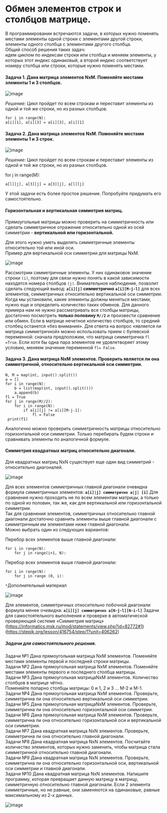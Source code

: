 # Обмен элементов строк и столбцов матрице.
В программировании встречаются задачи, в которых нужно поменять местами элементы одной строки с элементами другой строки, элементы одного столбца с элементами другого столбца.<br>
Общий способ решения таких задач: <br>идем циклом по индексам строки или столбца и меняем элементы, у которых этот индекс одинаковый, а второй индекс соответствует номеру столбца или строки, которые нужно поменять местами.

#### Задача 1. Дана матрица элементов NxM. Поменяйте местами элементы 1 и 3 столбцов.

![image](https://github.com/tvgVita69/python_lists/assets/98489171/70dc0696-abcd-4183-9b56-c97ae46d0ce6)

*Решение:*
Цикл пройдет по всем строкам и переставит элементы из одной и той же строки, но из разных столбцов.
```
for i in range(N):
a[i][1], a[i][3] = a[i][3], a[i][1]
```
#### Задача 2. Дана матрица элементов NxM. Поменяйте местами элементы 1 и 3 строк.

![image](https://github.com/tvgVita69/python_lists/assets/98489171/6bee2b78-cb1f-4961-8aa3-c9898c778c5c)
 
*Решение:*
Цикл пройдет по всем строкам и переставит элементы из одной и той же строки, но из разных столбцов.

for j in range(M):
```
a[l][j], a[3][j] = a[3][j], a[l][j]
```

У этой задачи есть более простое решение. Попробуйте придумать его самостоятельно. 
#### Горизонтальная и вертикальная симметрия матриц.

Прямоугольные матрицы можно проверить на симметричность или сделать симметричное отражение относительно одной из осей симметрии - **вертикальной или горизонтальной.**

Для этого нужно уметь выделять симметричные элементы относительно той или иной оси.<br>
Пример для вертикальной оси симметрии для матрицы NxM.

![image](https://github.com/tvgVita69/python_lists/assets/98489171/1ae7af68-e6ae-40ab-ab23-d0b69bfd6745)

Рассмотрим симметричные элементы. У них одинаковое значение строки ``(i)``, поэтому для связи нужно понять в какой зависимости находятся номера столбцов ``(j)``.
Внимательное наблюдение, позволит сделать следующий вывод: **``a[i][j]`` симметрично ``a[i][M-j-l]``** для всех элементов, симметричных относительно вертикальной оси симметрии.
Когда мы установили, какие элементы должны меняться местами, нужно еще и определить количество таких обменов. Для данного примера нам не нужно рассматривать все столбцы матрицы, достаточно посмотреть **только половину ``М//2``** и произвести сравнение или обмен. Если в матрице нечетное количество столбцов, то средний столбец останется «без внимания».
Для ответа на вопрос «является ли матрица симметричной» можно использовать прием с булевской переменной: сначала предположим, что матрица симметрична ``fl =True``. Если хотя бы одна пара элементов не удовлетворяет этому условию, меняем значение переменной ``fl= False``.
#### Задача 3. Дана матрица NxM элементов. Проверить является ли она симметричной, относительно вертикальной оси симметрии.
```
N, М = map(int, input().split()) 
а = [] 
for i in range(N): 
    b = list(map(int, input().split())) 
    a.append(b) 
fl = True 
for j in range(M//2): 
    for i in range(N): 
        if a[i][j] != a[i][M-j-1]: 
            fl = False 
 print(f1)
```

Аналогично можно проверить симметричность матрицы относительно горизонтальной оси симметрии. Только перебирать будем строки и сравнивать элементы по аналогичной формуле. 
#### Симметрия квадратных матриц относительно диагонали.
Для квадратных матриц NxN существует еще один вид симметрий - относительно диагоналей.

![image](https://github.com/tvgVita69/python_lists/assets/98489171/5e2bd744-8afe-42d2-b1b8-b0e317877c1f)

Для всех элементов симметричных главной диагонали очевидна формула симметричных элементов:
**``a[i]|j] симметрично a|j| [i]``**
Для сравнения нужно проходить не по всем элементам матрицы, а только по одной из половин, так же, как для вертикальной или горизонтальной симметрии.<br>
Так для сравнения элементов, симметричных относительно главной диагонали достаточно сравнить элементы выше главной диагонали с симметричным им элементами ниже главной диагонали. <br>
Можно выбрать один из следующих вариантов:

Перебор всех элементов выше главной диагонали:
```
for i in range(N):
    for j in range(i+1, N):
```

Перебор всех элементов выше главной диагонали:
```
for i in range(N):
    for j in range (0, i):
```

``*``Дополнительный материал

![image](https://github.com/tvgVita69/python_lists/assets/98489171/007b38a4-0078-47e5-ab7c-4ed0a59fc8d3)

Для элементов, симметричных относительно побочной диагонали формула менее очевидна:
**``a[i][j] симметрично a[N-j-l][N-i-l]``**
Задачи для самостоятельного выполнения и проверке в автоматической проверяющей системе «Симметрия матриц»<br> (https://informatics.msk.ru/mod/statements/view.php?id=82772#1) <br>
(https://stepik.org/lesson/416754/step/1?unit=406262)<br>
##### Задачи для самостоятельного решения.

Задачи №1 Дана прямоугольная матрица NxM элементов. Поменяйте местами элементы первой и последней строки матрицы.<br>
Задачи №2 Дана прямоугольная матрица NxM элементов. Поменяйте местами элементы первого и последнего столбца матрицы.<br>
Задачи №3 Дана прямоугольная матрицаNxM элементов. Количество столбцов в матрице чётно.<br>
Поменяйте попарно столбцы матрицы: 0 и 1, 2 и 3 ... М-2 и М-1.<br>
Задачи №4 Дана прямоугольная матрица NxM элементов. Проверьте, симметрична ли она относительно вертикальной оси симметрии.<br>
Задачи №5 Дана прямоугольная матрицаNxM элементов. Проверьте, симметрична ли она относительно горизонтальной оси симметрии.<br>
Задачи №6 Дана прямоугольная матрица NxM элементов. Проверьте, симметрична ли она относительно горизонтальной оси и вертикальной оси симметрии.<br>
Задачи №7 Дана квадратная матрица NxN элементов. Проверьте, симметрична ли она относительно главной диагонали.<br>
Задачи №8 Дана квадратная матрица NxN элементов. Посчитайте количество элементов, которых нужно заменить, чтобы матрица стала симметричной относительно главной диагонали.<br>
Задачи №9 Дана квадратная матрица NxN элементов. Проверьте, симметрична ли она относительно горизонтальной оси, вертикальной оси симметрии и главной диагонали.<br>
Задачи №10 Дана квадратная матрица NxN элементов. Напишите программу, которая превращает данную матрицу в матрицу, симметричную относительно главной диагонали. Если 2 элемента
симметричные, но не равные, они заменяются на одинаковые, равные максимальному из 2-х данных.

![image](https://github.com/tvgVita69/python_lists/assets/98489171/d83e332e-1608-4b57-b4c9-7a912fd8688a)







